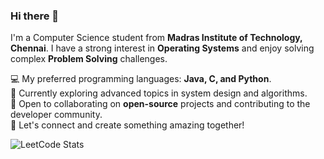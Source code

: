 ### Hi there 👋

I'm a Computer Science student from **Madras Institute of Technology, Chennai**. I have a strong interest in **Operating Systems** and enjoy solving complex **Problem Solving** challenges.

💻 My preferred programming languages: **Java, C, and Python**.  
🌱 Currently exploring advanced topics in system design and algorithms.  
🚀 Open to collaborating on **open-source** projects and contributing to the developer community.  
🔗 Let's connect and create something amazing together!


![LeetCode Stats](https://leetcard.jacoblin.cool/Abhinavh_Leet?theme=dark&font=Roboto&ext=activity)
<!--
**Abhinavh-2004/Abhinavh-2004** is a ✨ _special_ ✨ repository because its `README.md` (this file) appears on your GitHub profile.

Here are some ideas to get you started:

- 🔭 I’m currently working on ...
- 🌱 I’m currently learning ...
- 👯 I’m looking to collaborate on ...
- 🤔 I’m looking for help with ...
- 💬 Ask me about ...
- 📫 How to reach me: ...
- 😄 Pronouns: ...
- ⚡ Fun fact: ...
-->


